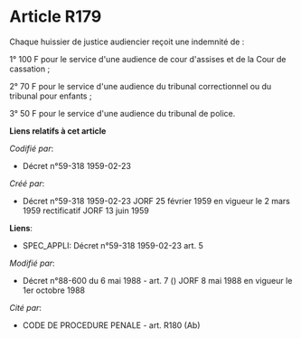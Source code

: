 # Article R179

Chaque huissier de justice audiencier reçoit une indemnité de :

1° 100 F pour le service d'une audience de cour d'assises et de la Cour de cassation ;

2° 70 F pour le service d'une audience du tribunal correctionnel ou du tribunal pour enfants ;

3° 50 F pour le service d'une audience du tribunal de police.

**Liens relatifs à cet article**

_Codifié par_:

  - Décret n°59-318 1959-02-23

_Créé par_:

  - Décret n°59-318 1959-02-23 JORF 25 février 1959 en vigueur le 2 mars 1959 rectificatif JORF 13 juin 1959

**Liens**:

  - SPEC_APPLI: Décret n°59-318 1959-02-23 art. 5

_Modifié par_:

  - Décret n°88-600 du 6 mai 1988 - art. 7 () JORF 8 mai 1988 en vigueur le 1er octobre 1988

_Cité par_:

  - CODE DE PROCEDURE PENALE - art. R180 (Ab)
